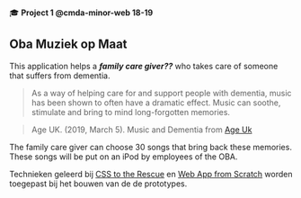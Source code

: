 🎓 **Project 1 @cmda-minor-web 18-19**

## Oba Muziek op Maat

This application helps a **_family care giver??_** who takes care of someone that suffers from dementia.

> As a way of helping care for and support people with dementia, music has been shown to often have a dramatic effect. Music can soothe, stimulate and bring to mind long-forgotten memories.

> Age UK. (2019, March 5). Music and Dementia from [Age Uk](https://www.ageuk.org.uk/information-advice/health-wellbeing/conditions-illnesses/dementia/dementia-and-music/)

The family care giver can choose 30 songs that bring back these memories. These songs will be put on an iPod by employees of the OBA.

Technieken geleerd bij [CSS to the Rescue](https://github.com/cmda-minor-web/css-to-the-rescue-1819) en [Web App from Scratch](https://github.com/cmda-minor-web/web-app-from-scratch-1819) worden toegepast bij het bouwen van de de prototypes.
